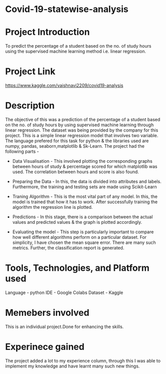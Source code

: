 # Covid-19-statewise-analysis


# Project Introduction
To predict the percentage of a student based on the no. of study hours using the supervised machine learning method i.e. linear regression.

# Project Link 
https://www.kaggle.com/vaishnavi2209/covid19-analysis

# Description 
The objective of this was a prediction of the percentage of a student based on the no. of study hours by using supervised machine learning through linear regression. 
The dataset was being provided by the company for this project. This is a simple linear regression model that involves two variable. The language prefered for this task for python & the libraries used are numpy, pandas, seaborn,matplotlib & Sk-Learn.
The project had the following parts - 

* Data Visualisation - This involved plotting the corresponding graphs between hours of study & percentage scored for which matplotlib was used. The correlation between hours and score is also found.

* Preparing the Data - In this, the data is divided into attributes and labels. Furthermore, the training and testing sets are made using Scikit-Learn 

* Traning Algorithm - This is the most vital part of any model. In this, the model is trained that how it has to work. After successfully training the algorithm the regression line is plotted.

* Predictions - In this stage, there is a comparison between the actual values and predicted values & the graph is plotted accordingly.

* Evaluating the model - This step is particularly important to compare how well different algorithms perform on a particular dataset. For simplicity, I have chosen the mean square error. There are many such metrics. Further, the classification report is generated. 

# Tools, Technologies, and Platform used 
Language - python
IDE - Google Colabs
Dataset - Kaggle

# Memebers involved
This is an individual project.Done for enhancing the skills.

# Experinece gained
The project added a lot to my experience column, through this I was able to implement my knowledge and have learnt many such new things. 

